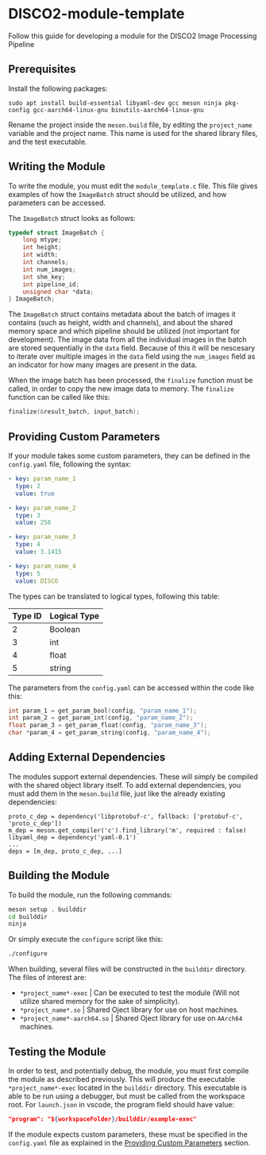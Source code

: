 # DISCO2-module-template

Follow this guide for developing a module for the DISCO2 Image Processing Pipeline

## Prerequisites

Install the following packages:
```
sudo apt install build-essential libyaml-dev gcc meson ninja pkg-config gcc-aarch64-linux-gnu binutils-aarch64-linux-gnu
```

Rename the project inside the `meson.build` file, by editing the `project_name` variable and the project name. This name is used for the shared library files, and the test executable.

## Writing the Module

To write the module, you must edit the `module_template.c` file. This file gives examples of how the `ImageBatch` struct should be utilized, and how parameters can be accessed. 

The `ImageBatch` struct looks as follows:

```c
typedef struct ImageBatch {
    long mtype;
    int height;
    int width;
    int channels;
    int num_images;
    int shm_key;
    int pipeline_id;
    unsigned char *data;
} ImageBatch;
```

The `ImageBatch` struct contains metadata about the batch of images it contains (such as height, width and channels), and about the shared memory space and which pipeline should be utilized (not important for development). The image data from all the individual images in the batch are stored sequentially in the `data` field. Because of this it will be nescesary to iterate over multiple images in the `data` field using the `num_images` field as an indicator for how many images are present in the data.

When the image batch has been processed, the `finalize` function must be called, in order to copy the new image data to memory. The `finalize` function can be called like this:
```c
finalize(&result_batch, input_batch);
```

## Providing Custom Parameters

If your module takes some custom parameters, they can be defined in the `config.yaml` file, following the syntax:
```yaml
- key: param_name_1
  type: 2
  value: true

- key: param_name_2
  type: 3
  value: 256

- key: param_name_3
  type: 4
  value: 3.1415

- key: param_name_4
  type: 5
  value: DISCO
```

The types can be translated to logical types, following this table:

| Type ID  | Logical Type |
| -------- | ------------ |
| 2        | Boolean      |
| 3        | int          |
| 4        | float        |
| 5        | string       |

The parameters from the `config.yaml` can be accessed within the code like this:

```c
int param_1 = get_param_bool(config, "param_name_1");
int param_2 = get_param_int(config, "param_name_2");
float param_3 = get_param_float(config, "param_name_3");
char *param_4 = get_param_string(config, "param_name_4");
```

## Adding External Dependencies

The modules support external dependencies. These will simply be compiled with the shared object library itself. To add external dependencies, you must add them in the `meson.build` file, just like the already existing dependencies:

```meson
proto_c_dep = dependency('libprotobuf-c', fallback: ['protobuf-c', 'proto_c_dep'])
m_dep = meson.get_compiler('c').find_library('m', required : false)
libyaml_dep = dependency('yaml-0.1')   
...       
deps = [m_dep, proto_c_dep, ...]
```

## Building the Module

To build the module, run the following commands:
```sh
meson setup . builddir
cd builddir
ninja 
```

Or simply execute the `configure` script like this:
```bash
./configure
```

When building, several files will be constructed in the `builddir` directory. The files of interest are:
 - `*project_name*-exec`       | Can be executed to test the module (Will not utilize shared memory for the sake of simplicity).
 - `*project_name*.so`         | Shared Oject library for use on host machines.  
 - `*project_name*-aarch64.so` | Shared Oject library for use on `AArch64` machines.  

## Testing the Module

In order to test, and potentially debug, the module, you must first compile the module as described previously. This will produce the executable `*project_name*-exec` located in the `builddir` directory. This executable is able to be run using a debugger, but must be called from the workspace root. For `launch.json` in vscode, the program field should have value:
```json
"program": "${workspaceFolder}/builddir/example-exec"
```

If the module expects custom parameters, these must be specified in the `config.yaml` file as explained in the [Providing Custom Parameters](#providing-custom-parameters) section.
